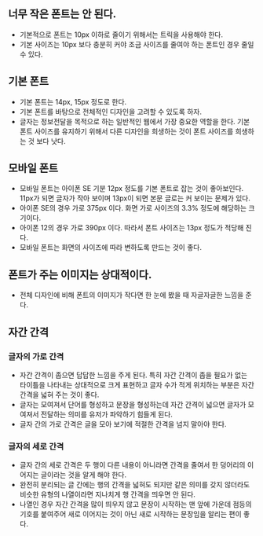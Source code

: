 ## 너무 작은 폰트는 안 된다.
- 기본적으로 폰트는 10px 이하로 줄이기 위해서는 트릭을 사용해야 한다.
- 기본 사이즈는 10px 보다 충분히 커야 조금 사이즈를 줄여야 하는 폰트인 경우 줄일 수 있다.

## 기본 폰트
- 기본 폰트는 14px, 15px 정도로 한다.
- 기본 폰트를 바탕으로 전체적인 디자인을 고려할 수 있도록 하자.
- 글자는 정보전달을 목적으로 하는 일반적인 웹에서 가장 중요한 역할을 한다. 기본 폰트 사이즈를 유지하기 위해서 다른 디자인을 희생하는 것이 폰트 사이즈를 희생하는 것 보다 낫다.

## 모바일 폰트
- 모바일 폰트는 아이폰 SE 기분 12px 정도를 기본 폰트로 잡는 것이 좋아보인다. 11px가 되면 글자가 작아 보이며 13px이 되면 본문 글로는 커 보이는 문제가 있다.
- 아이폰 SE의 경우 가로 375px 이다. 화면 가로 사이즈의 3.3% 정도에 해당하는 크기이다.
- 아이폰 12의 경우 가로 390px 이다. 따라서 폰트 사이즈는 13px 정도가 적당해 진다.
- 모바일 폰트는 화면의 사이즈에 따라 변하도록 만드는 것이 좋다.

## 폰트가 주는 이미지는 상대적이다.
- 전체 디자인에 비해 폰트의 이미지가 작다면 한 눈에 봤을 때 자글자글한 느낌을 준다.

## 자간 간격
### 글자의 가로 간격
- 자간 간격이 좁으면 답답한 느낌을 주게 된다. 특히 자간 간격이 좁을 필요가 없는 타이틀을 나타내는 상대적으로 크게 표현하고 글자 수가 적게 위치하는 부분은 자간 간격을 넓혀 주는 것이 좋다.
- 글자는 모여져서 단어를 형성하고 문장을 형성하는데 자간 간격이 넓으면 글자가 모여져서 전달하는 의미를 유저가 파악하기 힘들게 된다.
- 글자 간의 가로 간격은 글을 모아 보기에 적절한 간격을 넘지 말아야 한다.

### 글자의 세로 간격
- 글자 간의 세로 간격은 두 행이 다른 내용이 아니라면 간격을 줄여서 한 덩어리의 이어지는 글이라는 것을 알게 해야 한다.
- 완전히 분리되는 글 간에는 행의 간격을 넓혀도 되지만 같은 의미를 갖지 않더라도 비슷한 유형의 나열이라면 지나치게 행 간격을 띄우면 안 된다.
- 나열인 경우 자간 간격을 많이 띄우지 않고 문장이 시작하는 맨 앞에 가운데 점등의 기호를 붙여주어 새로 이어지는 것이 아닌 새로 시작하는 문장임을 알리는 편이 좋다.
